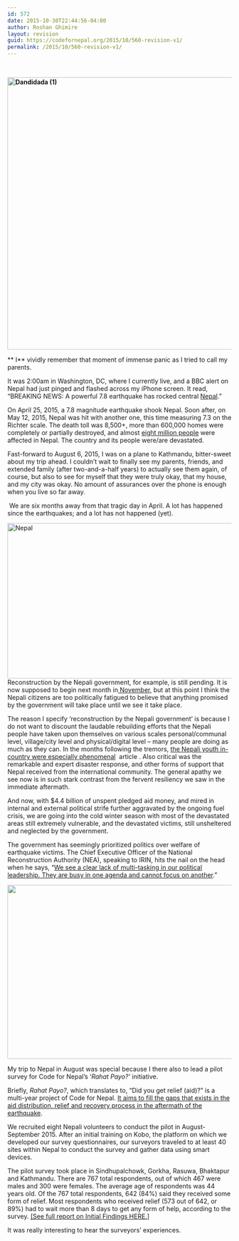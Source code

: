 ```yaml
---
id: 572
date: 2015-10-30T22:44:56-04:00
author: Roshan Ghimire
layout: revision
guid: https://codefornepal.org/2015/10/560-revision-v1/
permalink: /2015/10/560-revision-v1/
---
```

&nbsp;

**[<img class="wp-image-564 aligncenter" src="https://codefornepal.org/wp-content/uploads/2015/10/Dandidada-11.jpg" alt="Dandidada (1)" width="830" height="612" srcset="https://codefornepal.org/wp-content/uploads/2015/10/Dandidada-11.jpg 2849w, https://codefornepal.org/wp-content/uploads/2015/10/Dandidada-11-300x221.jpg 300w, https://codefornepal.org/wp-content/uploads/2015/10/Dandidada-11-1024x755.jpg 1024w" sizes="(max-width: 830px) 100vw, 830px" />](https://codefornepal.org/wp-content/uploads/2015/10/Dandidada-11.jpg)**

** I** vividly remember that moment of immense panic as I tried to call my parents.

<span style="font-weight: 400;">It was 2:00am in Washington, DC, where I currently live, and a BBC alert on Nepal had just pinged and flashed across my iPhone screen. It read, “BREAKING NEWS: A powerful 7.8 earthquake has rocked central <a href="http://www.bbc.com/news/world-asia-32461748">Nepal</a>.” </span>

<span style="font-weight: 400;">On April 25, 2015, a 7.8 magnitude earthquake shook Nepal. Soon after, on May 12, 2015, Nepal was hit with another one, this time measuring 7.3 on the Richter scale. The death toll was 8,500+, more than 600,000 homes were completely or partially destroyed, and almost <a href="https://codefornepal.org/2015/04/map-of-reported-nepalearthquake-deaths/">eight million people</a> were affected in Nepal. </span><span style="font-weight: 400;">The country and its people were/are devastated. </span>

<span style="font-weight: 400;">Fast-forward to August 6, 2015, I was on a plane to Kathmandu, bitter-sweet about my trip ahead. I couldn’t wait to finally see my parents, friends, and extended family (after two-and-a-half years) to actually see them again, of course, but also to see for myself that they were truly okay, that my house, and my city was okay. No amount of assurances over the phone is enough when you live so far away.</span>

<span style="font-weight: 400;"> </span><span style="font-weight: 400;">We are six months away from that tragic day in April. </span><span style="font-weight: 400;">A lot has happened since the earthquakes; and a lot has not happened (yet).</span>

<span style="font-weight: 400;"><a href="https://codefornepal.org/wp-content/uploads/2015/10/DSC_9777-1.jpg"><img class="wp-image-565 alignright" src="https://codefornepal.org/wp-content/uploads/2015/10/DSC_9777-1.jpg" alt="Nepal" width="620" height="349" srcset="https://codefornepal.org/wp-content/uploads/2015/10/DSC_9777-1.jpg 5152w, https://codefornepal.org/wp-content/uploads/2015/10/DSC_9777-1-300x169.jpg 300w, https://codefornepal.org/wp-content/uploads/2015/10/DSC_9777-1-1024x576.jpg 1024w" sizes="(max-width: 620px) 100vw, 620px" /></a></span><span style="font-weight: 400;">Reconstruction by the Nepali government, for example, is still pending. It is now supposed to begin next month in<a href="http://www.nytimes.com/2015/10/13/world/asia/as-snow-creeps-down-from-himalayas-nepal-reconstruction-stalls.html?_r=0" target="_blank"> November</a></span><span style="font-weight: 400;">, but at this point I think the Nepali citizens are too politically fatigued to believe that anything promised by the government will take place until we see it take place.</span>

<p style="text-align: left;">
  <span style="font-weight: 400;">The reason I specify ‘reconstruction by the Nepali government’ is because I do not want to discount the laudable rebuilding efforts that the Nepali people have taken upon themselves on various scales personal/communal level, village/city level and physical/digital level – many people are doing as much as they can. In the months following the tremors, <a href="http://www.buzzfeed.com/anupkaphle/a-new-generatation-takes-the-lead-in-nepals-disaster-relief#.aqZ0nxx8YW" target="_blank">the Nepali youth in-country were especially phenomenal</a> </span><span style="font-weight: 400;"> article </span><span style="font-weight: 400;">. Also critical was the remarkable and expert disaster response, and other forms of support that Nepal received from the international community. The general apathy we see now is in such stark contrast from </span>the fervent resiliency we saw in the immediate aftermath.
</p>

<span style="font-weight: 400;">And now, with $4.4 billion of unspent pledged aid money, and mired in internal and external political strife further aggravated by the ongoing fuel crisis, we are going into the cold winter season with most of the devastated areas still extremely vulnerable, and the devastated victims, still unsheltered and neglected by the government. </span>

<span style="font-weight: 400;">The government has seemingly prioritized politics over welfare of earthquake victims. The Chief Executive Officer of the National Reconstruction Authority (NEA), speaking to IRIN, hits the nail on the head when he says, “<a href="http://www.irinnews.org/report/102121/politics-prevents-nepal-reconstruction" target="_blank">We see a clear lack of multi-tasking in our political leadership. They are busy in one agenda and cannot focus on another</a>.” </span>

[<img class=" wp-image-563 alignleft" src="https://codefornepal.org/wp-content/uploads/2015/10/11995642_1018040428238476_535263853_n-1.jpg" alt="" width="533" height="391" srcset="https://codefornepal.org/wp-content/uploads/2015/10/11995642_1018040428238476_535263853_n-1.jpg 915w, https://codefornepal.org/wp-content/uploads/2015/10/11995642_1018040428238476_535263853_n-1-300x220.jpg 300w" sizes="(max-width: 533px) 100vw, 533px" />](https://codefornepal.org/wp-content/uploads/2015/10/11995642_1018040428238476_535263853_n-1.jpg)

<span style="font-weight: 400;">My trip to Nepal in August was special because I there also to lead a pilot survey for Code for Nepal’s ‘</span>_<span style="font-weight: 400;">Rahat Payo?’</span>_ <span style="font-weight: 400;">initiative.</span>

<span style="font-weight: 400;">Briefly, </span>_<span style="font-weight: 400;">Rahat Payo?</span>_<span style="font-weight: 400;">, which translates to, “Did you get relief (aid)?” is a multi-year project of Code for Nepal. <a href="http://codefornepal.s3.amazonaws.com/rahatpayo/index.html" target="_blank">It aims to fill the gaps that exists in the aid distribution, relief and recovery process in the aftermath of the earthquake</a>. </span>

<span style="font-weight: 400;">We recruited eight Nepali volunteers to conduct the pilot in August-September 2015. After an initial training on Kobo, the platform on which we developed our survey questionnaires, our surveyors traveled to at least 40 sites within Nepal to conduct the survey and gather data using smart devices.</span>

The pilot survey took place in Sindhupalchowk, Gorkha, Rasuwa, Bhaktapur and Kathmandu. There are 767 total respondents, out of which 467 were males and 300 were females. The average age of respondents was 44 years old. Of the 767 total respondents, 642 (84%) said they received some form of relief. Most respondents who received relief (573 out of 642, or 89%) had to wait more than 8 days to get any form of help, according to the survey. <a href="https://codefornepal.org/2015/10/didugetrelief-initial-findings-code-nepal-rahat-payo-pilot-project-earthquake-relief/" target="_blank">[See full report on Initial Findings HERE.]</a>

<span style="font-weight: 400;">It was really interesting to hear the surveyors’ experiences. </span>

&nbsp;
